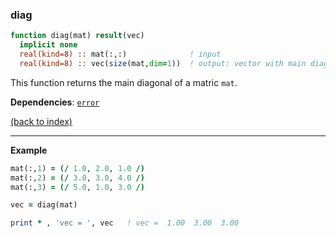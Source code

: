 
### diag

```fortran
function diag(mat) result(vec)
  implicit none
  real(kind=8) :: mat(:,:)              ! input
  real(kind=8) :: vec(size(mat,dim=1))  ! output: vector with main diagonal of mat
```

This function returns the main diagonal of a matric `mat`.

**Dependencies**: [```error```](error.md)

[(back to index)](../index.md)

---

**Example**

```fortran
mat(:,1) = (/ 1.0, 2.0, 1.0 /)
mat(:,2) = (/ 3.0, 3.0, 4.0 /)
mat(:,3) = (/ 5.0, 1.0, 3.0 /)

vec = diag(mat)

print * , 'vec = ', vec   ! vec =  1.00  3.00  3.00
```
